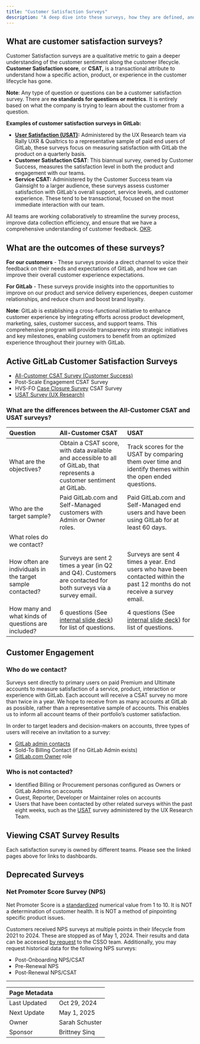 ```yaml
---
title: "Customer Satisfaction Surveys"
description: "A deep dive into these surveys, how they are defined, and actioned."
---
```


## **What are customer satisfaction surveys?**

Customer Satisfaction surveys are a qualitative metric to gain a deeper understanding of the customer sentiment along the customer lifecycle. **Customer Satisfaction score**, or **CSAT,** is a transactional attribute to understand how a specific action, product, or experience in the customer lifecycle has gone.

**Note**: Any type of question or questions can be a customer satisfaction survey. There are **no standards for questions or metrics**. It is entirely based on what the company is trying to learn about the customer from a question.

**Examples of customer satisfaction surveys in GitLab:**

* [**User Satisfaction (USAT)**](/handbook/product/ux/performance-indicators/usat/)**:** Administered by the UX Research team via Rally UXR & Qualtrics to a representative sample of paid end users of GitLab, these surveys focus on measuring satisfaction with GitLab the product on a quarterly basis.
* **Customer Satisfaction CSAT**: This biannual survey, owned by Customer Success, measures the satisfaction level in both the product and engagement with our teams.
* **Service CSAT:** Administered by the Customer Success team via Gainsight to a larger audience, these surveys assess customer satisfaction with GitLab's overall support, service levels, and customer experience. These tend to be transactional, focused on the most immediate interaction with our team.

All teams are working collaboratively to streamline the survey process, improve data collection efficiency, and ensure that we have a comprehensive understanding of customer feedback. [OKR](https://gitlab.com/gitlab-com/gitlab-OKRs/-/work_items/9025).

## **What are the outcomes of these surveys?**

**For our customers** \- These surveys provide a direct channel to voice their feedback on their needs and expectations of GitLab, and how we can improve their overall customer experience expectations.

**For GitLab** \- These surveys provide insights into the opportunities to improve on our product and service delivery experiences, deepen customer relationships, and reduce churn and boost brand loyalty.

**Note**: GitLab is establishing a cross-functional initiative to enhance customer experience by integrating efforts across product development, marketing, sales, customer success, and support teams. This comprehensive program will provide transparency into strategic initiatives and key milestones, enabling customers to benefit from an optimized experience throughout their journey with GitLab.

## **Active GitLab Customer Satisfaction Surveys**

* [All-Customer CSAT Survey (Customer Success)](/handbook/sales/field-operations/customer-success-operations/cs-ops-programs/all-customer-csat-cs/)
* Post-Scale Engagement CSAT Survey
* HVS-FO [Case Closure Survey](/handbook/sales/commercial/high_velocity_sales_first_orders/#email-to-case) CSAT Survey
* [USAT Survey (UX Research)](/handbook/product/ux/performance-indicators/usat/)

### **What are the differences between the All-Customer CSAT and USAT surveys?**

| Question | All-Customer CSAT | USAT |
| :---- | :---- | :---- |
| What are the objectives? | Obtain a CSAT score, with data available and accessible to all of GitLab, that represents a customer sentiment at GitLab. | Track scores for the USAT by comparing them over time and identify themes within the open ended questions. |
| Who are the target sample? | Paid GitLab.com and Self-Managed customers with Admin or Owner roles. | Paid GitLab.com and Self-Managed end users and have been using GitLab for at least 60 days. |
| What roles do we contact? |  |  |
| How often are individuals in the target sample contacted? | Surveys are sent 2 times a year (in Q2 and Q4). Customers are contacted for both surveys via a survey email. | Surveys are sent 4 times a year. End users who have been contacted within the past 12 months do not receive a survey email. |
| How many and what kinds of questions are included? | 6 questions (See [internal slide deck](https://docs.google.com/presentation/d/12cHM8t7LAo2uXm0VIeFm6tZWK04ENBHykJHcNbesj58/edit#slide=id.g29649bd3f05_0_44)) for list of questions. | 4 questions (See [internal slide deck](https://docs.google.com/presentation/d/1zLtH5lc3GNx8dtzn8Q4y-fwXWyrccbdd0J263BEKkAE/edit#slide=id.g29649bd3f05_0_44)) for list of questions. |

## **Customer Engagement**

### **Who do we contact?**

Surveys sent directly to primary users on paid Premium and Ultimate accounts to measure satisfaction of a service, product, interaction or experience with GitLab. Each account will receive a CSAT survey no more than twice in a year. We hope to receive from as many accounts at GitLab as possible, rather than a representative sample of accounts. This enables us to inform all account teams of their portfolio’s customer satisfaction.

In order to target leaders and decision-makers on accounts, three types of users will receive an invitation to a survey:

* [GitLab admin contacts](/handbook/sales/field-operations/customer-success-operations/cs-ops-programs/#gitlab-admin-contacts)
* Sold-To Billing Contact (if no GitLab Admin exists)
* [GitLab.com Owner](https://docs.gitlab.com/ee/user/permissions.html) role

### **Who is not contacted?**

* Identified Billing or Procurement personas configured as Owners or GitLab Admins on accounts
* Guest, Reporter, Developer or Maintainer roles on accounts
* Users that have been contacted by other related surveys within the past eight weeks, such as the [USAT](/handbook/product/ux/performance-indicators/#regular-performance-indicators) survey administered by the UX Research Team.

## **Viewing CSAT Survey Results**

Each satisfaction survey is owned by different teams. Please see the linked pages above for links to dashboards.

## **Deprecated Surveys**

### **Net Promoter Score Survey (NPS)**

Net Promoter Score is a [standardized](https://en.wikipedia.org/wiki/Net_promoter_score) numerical value from 1 to 10\. It is NOT a determination of customer health. It is NOT a method of pinpointing specific product issues.

Customers received NPS surveys at multiple points in their lifecycle from 2021 to 2024\. These are stopped as of May 1, 2024\. Their results and data can be accessed [by request](https://gitlab.com/gitlab-com/sales-team/field-operations/customer-success-operations/-/issues/new) to the CSSO team. Additionally, you may request historical data for the following NPS surveys:

* Post-Onboarding NPS/CSAT
* Pre-Renewal NPS
* Post-Renewal NPS/CSAT

---

| Page Metadata |  |
| :---- | :---- |
| Last Updated | Oct 29, 2024 |
| Next Update | May 1, 2025 |
| Owner | Sarah Schuster |
| Sponsor | Brittney Sinq |
